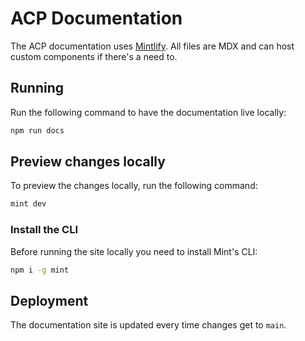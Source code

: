 # ACP Documentation

The ACP documentation uses [Mintlify](https://mintlify.com/).
All files are MDX and can host custom components if there's a need to.

## Running

Run the following command to have the documentation live locally:

```bash
npm run docs
```
## Preview changes locally
To preview the changes locally, run the following command:
```bash
mint dev
```

### Install the CLI
Before running the site locally you need to install Mint's CLI:
```bash
npm i -g mint
```

## Deployment

The documentation site is updated every time changes get to `main`.
